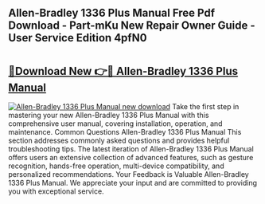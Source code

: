 ## Allen-Bradley 1336 Plus Manual Free Pdf Download - Part-mKu New Repair Owner Guide - User Service Edition 4pfN0

# <h2><a href="http://bc30361.oget.top/?id=Allen-Bradley+1336+Plus+Manual">🔗Download New 👉🔴 Allen-Bradley 1336 Plus Manual</a></h2>

[![Allen-Bradley 1336 Plus Manual new download](https://i.imgur.com/5g1atiW.png)](http://bc30361.oget.top/?id=Allen-Bradley+1336+Plus+Manual)
Take the first step in mastering your new Allen-Bradley 1336 Plus Manual with this comprehensive user manual, covering installation, operation, and maintenance. Common Questions Allen-Bradley 1336 Plus Manual This section addresses commonly asked questions and provides helpful troubleshooting tips. The latest iteration of Allen-Bradley 1336 Plus Manual offers users an extensive collection of advanced features, such as gesture recognition, hands-free operation, multi-device compatibility, and personalized recommendations. Your Feedback is Valuable Allen-Bradley 1336 Plus Manual. We appreciate your input and are committed to providing you with exceptional service.
